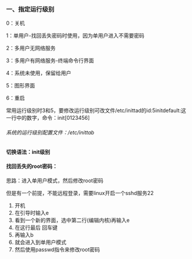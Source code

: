 ### 一、指定运行级别

 0：关机

1：单用户-找回丢失密码时使用，因为单用户进入不需要密码

2：多用户无网络服务

3：多用户有网络服务-终端命令行界面

4：系统未使用，保留给用户

5：图形界面

6：重启

常用运行级别时3和5，要修改运行级别可改文件/etc/inittad的id:5initdefault:这一行中的数字，命令：init[0123456]

###### 系统的运行级别配置文件：/etc/inittab

#### 切换语法：init级别

#### 找回丢失的root密码：

思路：进入单用户模式，然后修改root密码

但是有一个前提，不能远程登录，需要linux开启一个sshd服务22

1.  开机
2.  在引导时输入e
3.  看到一个新的界面，选中第二行(编辑内核)再输入e
4.  在这行最后 回车键
5.  再输入b
6.  就会进入到单用户模式
7.  然后使用passwd指令来修改root密码





